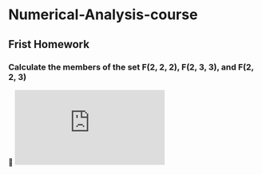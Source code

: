 # Numerical-Analysis-course




## Frist Homework
### Calculate the members of the set F(2, 2, 2), F(2, 3, 3), and F(2, 2, 3)
🔗 ![CODE](https://github.com/parvvaresh/-Numerical-Analysis/blob/main/HW1/main.py)




